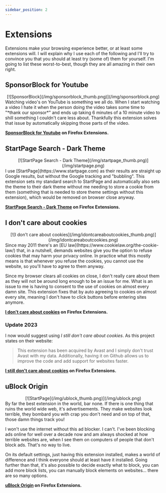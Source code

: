 ```yaml
---
sidebar_position: 2
---
```


# Extensions
Extensions make your browsing experience better, or at least some extensions will. I will explain why I use each of the following and I'll try to convince you that you should at least try (some of) them for yourself. I'm going to list these worst-to-best, though they are all amazing in their own right. 

## SponsorBlock for Youtube
<center>
[![SponsorBlock](/img/sponsorblock_thumb.png)](/img/sponsorblock.png)
</center>
Watching video's on YouTube is something we all do. When I start watching a video I hate it when the person doing the video takes some time to "*thank our sponsor*" and ends up taking 6 minutes of a 10 minute video to shill something I couldn't care less about. Thankfully this extension solves that issue by automatically skipping those parts of the video.

**[SponsorBlock for Youtube](https://addons.mozilla.org/en-US/firefox/addon/sponsorblock/) on Firefox Extensions.**

## StartPage Search - Dark Theme
<center>
[![StartPage Search - Dark Theme](/img/startpage_thumb.png)](/img/startpage.png)
</center>
I use [StartPage](https://www.startpage.com) as their results are straight up Google results, but without the Google tracking and "bubbling". This extension sets my standard search to StartPage and automatically also sets the theme to their dark theme without me needing to store a cookie from them (something that is needed to store theme settings without this extension), which would be removed on browser close anyway.

**[StartPage Search - Dark Theme](https://addons.mozilla.org/en-US/firefox/addon/startpage-search-dark-theme/) on Firefox Extensions.**

## I don't care about cookies
<center>
[![I don't care about cookies](/img/idontcareaboutcookies_thumb.png)](/img/idontcareaboutcookies.png)
</center>
Since may 2011 there's an [EU law](https://www.cookielaw.org/the-cookie-law/) that, in a nutshell, demands websites give you the option to refuse cookies that may harm your privacy online. In practice what this mostly means is that whenever you refuse the cookies, you cannot use the website, so you'll have to agree to them anyway.

Since my browser clears all cookies on close, I don't really care about them as they will not be around long enough to be an issue for me. What is an issue to me is having to consent to the use of cookies on almost every damn site. This extension fixes that by auto agreeing to cookies on almost every site, meaning I don't have to click buttons before entering sites anymore.

**[I don't care about cookies](https://addons.mozilla.org/en-US/firefox/addon/i-dont-care-about-cookies/) on Firefox Extensions.**

### Update 2023
I now would suggest using *I still don't care about cookies*. As this project states on their website:
> This extension has been acquired by Avast and I simply don't trust Avast with my data. Additionally, having it on Github allows us to improve the code and add support for websites faster.

**[I still don't care about cookies](https://addons.mozilla.org/en-US/firefox/addon/istilldontcareaboutcookies/) on Firefox Extensions.**

## uBlock Origin
<center>
[![StartPage](/img/ublock_thumb.png)](/img/ublock.png)
</center>
By far the best extension in the world, bar none. If there is one thing that ruins the world wide web, it's advertisements. They make websites look terrible, they bombard you with crap you don't need and on top of that, those damn things track you!

I won't use the internet without this ad blocker. I can't. I've been blocking ads online for well over a decade now and am always shocked at how terrible websites are, when I see them on computers of people that don't block ads. That's no way to live.

On its default settings, just having this extension installed, makes a world of difference and I think everyone should at least have it installed. Going further than that, it's also possible to decide exactly what to block, you can add more block lists, you can manually block elements on websites... there are so many options.

**[uBlock Origin](https://addons.mozilla.org/en-US/firefox/addon/ublock-origin/) on Firefox Extensions.**

